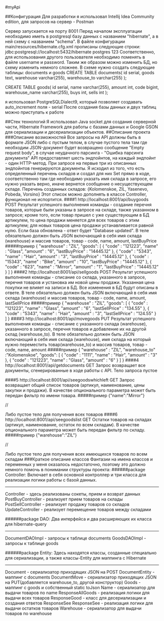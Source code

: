 #myApi

##Конфигурация
Для разработки я использовал Intellij Idea Community edition, для запросов на сервер - Postman

Сервер запускается на порту 8001
Перед началом эксплуатации необходимо иметь в postgresql базу данных с названием "hibernate", а в ней схему с названием "schema".
В файле конфигурации main/resources/hibernate.cfg.xml прописаны следующие строки:
 		<property name="hibernate.connection.url">jdbc:postgresql://localhost:5432/hibernate</property>
        <property name="hibernate.connection.username">postgres</property>
        <property name="hibernate.connection.password">123</property>
Соответственно, для использования другого пользователя необходимо поменять в файле username и password.
Таким же образом можно изменить БД, но схему изменить немного сложнее.
В схеме нужно создать следующие таблицы: documents и goods
CREATE TABLE documents(
	id serial,
	goods text,
	warehouse varchar(255),
	warehouse_to varchar(255)
);

CREATE TABLE goods(
	id serial,
	name varchar(255),
	amount int,
	code bigint,
	warehouse_name varchar(255),
	buys int,
	sells int
);

я использовал PostgreSQLDialect9, который позволяет создавать auto_increment поля - serial
После создания базы данных и двух таблиц можно приступать к работе

##Стек технологий
Я использовал Java socket для создания серверной части, Hibernate Framework для работы с базами данных и Google GSON для сериализации и десериализации объектов.
##Описание проекта
###Описание возможностей
Все запросы на API должны быть в формате JSON либо с пустым телом, в случае пустого тела там где необходим JSON-документ будет возвращено сообщение "Empty request body", в случае неудачного парсинга - "Ошибка парсинга документа"
API предоставляет шесть эндпойнтов, на каждый эндпойнт - один HTTP-метод.
При запросе на первые три из описанных эндпойнтов генерируются документы.
Я исходил из того, что есть определенный перечень складов и создал для них Set прямо в коде, соответственно там где необходимо указать имя склада в запросе, его нужно указать верно, иначе вернется сообщение о несуществующем складе.
Перечень созданных складов:
{Kolomenskoe,
ZIL,
Yasenevo,
Pobeda,
Vorsino}
Этот список можно дополнять в классе Controller, функционал не испортится.
####1
http://localhost:8001/api/buygoods
POST
Результат успешного выполнения команды - создание перечня товаров, которые были указаны в запросе на складе, также указанном в запросе; кроме того, если товар пришел с уже существующим в БД артикулем, то цена продажи меняется для всех товаров с этим артикулем; для новых товаров цена продажи устанавливается равной нулю.
Если база обновлена - ответ будет "Database updated".
В теле обязательно должен быть JSON включающий в себя имя склада (warehouse) и массив товаров, товар - code, name, amount, lastBuyPrice
#####пример
{
	"warehouse" : "ZIL",
	"goods":
	[
		{
			"code" : "121223",
			"name" : "Glass",
			"amount" : "6",
			"lastBuyPrice" : "14445.12"
		},
		{
			"code" : "5343",
			"name" : "Hair",
			"amount" : "3",
			"lastBuyPrice" : "14445.12"
		},
		{
			"code" : "15343",
			"name" : "Bike",
			"amount" : "10",
			"lastBuyPrice" : "14445.12"
		},
		{
			"code" : "623",
			"name" : "Mirror",
			"amount" : "1",
			"lastBuyPrice" : "14445.12"
		}
	]
}
####2
http://localhost:8001/api/sellgoods
POST
Результат успешного выполнения команды - списание со склада, указанного в запросе, перечня товаров и установка им новой цены продажи. Указанная цена покупки не влияет на записи в БД.
Все изменения в БД будут описаны в ответе.
В теле обязательно должен быть JSON включающий в себя имя склада (warehouse) и массив товаров, товар - code, name, amount, lastSellPrice
#####пример
{
	"warehouse" : "ZIL",
	"goods":
	[
		{
			"code" : "121223",
			"name" : "Glass",
			"amount" : "6",
			"lastSellPrice" : "134.55"
		},
		{
			"code" : "5343",
			"name" : "Hair",
			"amount" : "3",
			"lastSellPrice" : "124.55"
		}
	]
}
####3
http://localhost:8001/api/movegoods
PUT
Результат успешного выполнения команды - списание с указанного склада (warehouse), указанного в запросе, перечня товаров и добавление их на другой склад (warehouse_to).
В теле обязательно должен быть JSON включающий в себя имя склада (warehouse), имя склада на который нужно переместить товар(warehouse_to) и массив товаров, товар - code, name, amount
#####пример
{
	"warehouse" : "ZIL",
	"warehouse_to" :"Kolomenskoe",
	"goods":
	[
		{
			"code" : "1111",
			"name" : "Hair",
			"amount" : "3"
		},
		{
			"code" : "121223",
			"name" : "Glass",
			"amount" : "6"
		}
	]
}
####4
http://localhost:8001/api/getdocuments
GET
Запрос возвращает все документы, сгенерированные в ходе работы с API.
Тело запроса пустое

####5
http://localhost:8001/api/seegoodswhichleft
GET
Запрос возвращает общий список товаров (артикул, наименование, цены закупки и продажи). В качестве опционального параметра может быть передан фильтр по имени товара.
#####пример
{"name":"Mirror"}

//

Либо пустое тело для получения всех товаров
####6
http://localhost:8001/api/seegoodslist
GET
Остатки товаров на складах (артикул, наименование, остаток по всем складам). В качестве опционального параметра может быть передан фильтр по складу.
#####пример
{"warehouse":"ZIL"}

//

Либо пустое тело для получения всех имеющихся товаров по всем складам
###Краткое описание классов
Фантазии на имена классов и переменных у меня оказалось недостаточно, поэтому это должно немного помочь в понимании структуры проекта:
######package Controller:
Включает в себя основной контроллер и три класса для реализации логики работы с базой данных.
__________
Controller - здесь реализованы сокеты, прием и возврат данных
PostBuyController - реализует прием товаров на склады
PostSellController - реализует продажу товаров со складов
UpdateController - реализует перемещение товаров между складами

######package DAO:
Два интерфейса и два расширяющих их класса для hibernate-query
____
DocumentDAOImpl - запросы к таблице documents
GoodsDAOImpl - запросы к таблице goods

######package Entity:
Здесь находятся классы, созданные специально для сериализации, а также классы-Entity для маппинга с Hibernate
______
Document - сериализатор приходящих JSON на POST
DocumentEntity - маппинг с documents
DocumentMove - сериализатор приходящих JSON на PUT(добавляется warehouse_to, другой конструктор)
Goods - маппинг с goods и собственный static toJson
Name - сериализатор для выдачи товаров по name
ResponseAllGoods - реализация логики для выдачи всех товаров
ResponseGood - класс для десериализации и создания ответов ResponseSee
ResponseSee - реализация логики для выдачи остатков товаров
Warehouse - сериализатор для выдачи товаров по warehouse